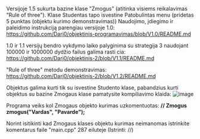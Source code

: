 Versijoje 1.5 sukurta bazine klase "Zmogus"  (atitinka visiems reikalavimas "Rule of three"). Klase Studentas tapo isvestine
Patobulintas menu (pridetas 5 punktas (objektu kurimo demonstravimas))
Naudojimo, įdiegimo ir paleidimo instrukciją parengiau versijoje 1.0: https://github.com/Darj0/objektinis-programavimas/blob/V1.0/README.md

1.0 ir 1.1 versijų bendro vykdymo laiko palyginima su strategija 3 naudojant 100000 ir 1000000 dydžio failus galima rasti cia: https://github.com/Darj0/objektinis-2/blob/V1.1/README.md





"Rule of three" metodu demonstravimas:  https://github.com/Darj0/objektinis-2/blob/V1.2/README.md

Objektus galima kurti tik su isvestine Studento klase, pabandzius kurti objektus su bazine Zmogaus klase pamatysite kompiliavimo klaida:
![image](https://github.com/user-attachments/assets/8331cab5-dcc5-4a0a-bb94-59eaf4b9891d)



Programa veiks kol Zmogaus objekto kurimas uzkomentuotas:     **// Zmogus zmogus("Vardas", "Pavarde");**

Norint isitikinti kad Zmogaus klases objektu kurimas neimanomas istrinkite komentarus faile "main.cpp" 287 eiluteje (Istrinti: //)
